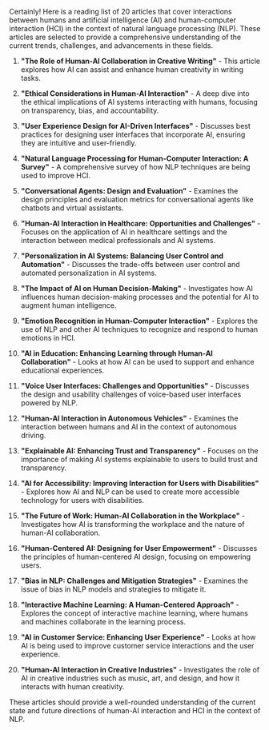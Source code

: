 Certainly! Here is a reading list of 20 articles that cover interactions between humans and artificial intelligence (AI) and human-computer interaction (HCI) in the context of natural language processing (NLP). These articles are selected to provide a comprehensive understanding of the current trends, challenges, and advancements in these fields.

1. **"The Role of Human-AI Collaboration in Creative Writing"** - This article explores how AI can assist and enhance human creativity in writing tasks.
   
2. **"Ethical Considerations in Human-AI Interaction"** - A deep dive into the ethical implications of AI systems interacting with humans, focusing on transparency, bias, and accountability.

3. **"User Experience Design for AI-Driven Interfaces"** - Discusses best practices for designing user interfaces that incorporate AI, ensuring they are intuitive and user-friendly.

4. **"Natural Language Processing for Human-Computer Interaction: A Survey"** - A comprehensive survey of how NLP techniques are being used to improve HCI.

5. **"Conversational Agents: Design and Evaluation"** - Examines the design principles and evaluation metrics for conversational agents like chatbots and virtual assistants.

6. **"Human-AI Interaction in Healthcare: Opportunities and Challenges"** - Focuses on the application of AI in healthcare settings and the interaction between medical professionals and AI systems.

7. **"Personalization in AI Systems: Balancing User Control and Automation"** - Discusses the trade-offs between user control and automated personalization in AI systems.

8. **"The Impact of AI on Human Decision-Making"** - Investigates how AI influences human decision-making processes and the potential for AI to augment human intelligence.

9. **"Emotion Recognition in Human-Computer Interaction"** - Explores the use of NLP and other AI techniques to recognize and respond to human emotions in HCI.

10. **"AI in Education: Enhancing Learning through Human-AI Collaboration"** - Looks at how AI can be used to support and enhance educational experiences.

11. **"Voice User Interfaces: Challenges and Opportunities"** - Discusses the design and usability challenges of voice-based user interfaces powered by NLP.

12. **"Human-AI Interaction in Autonomous Vehicles"** - Examines the interaction between humans and AI in the context of autonomous driving.

13. **"Explainable AI: Enhancing Trust and Transparency"** - Focuses on the importance of making AI systems explainable to users to build trust and transparency.

14. **"AI for Accessibility: Improving Interaction for Users with Disabilities"** - Explores how AI and NLP can be used to create more accessible technology for users with disabilities.

15. **"The Future of Work: Human-AI Collaboration in the Workplace"** - Investigates how AI is transforming the workplace and the nature of human-AI collaboration.

16. **"Human-Centered AI: Designing for User Empowerment"** - Discusses the principles of human-centered AI design, focusing on empowering users.

17. **"Bias in NLP: Challenges and Mitigation Strategies"** - Examines the issue of bias in NLP models and strategies to mitigate it.

18. **"Interactive Machine Learning: A Human-Centered Approach"** - Explores the concept of interactive machine learning, where humans and machines collaborate in the learning process.

19. **"AI in Customer Service: Enhancing User Experience"** - Looks at how AI is being used to improve customer service interactions and the user experience.

20. **"Human-AI Interaction in Creative Industries"** - Investigates the role of AI in creative industries such as music, art, and design, and how it interacts with human creativity.

These articles should provide a well-rounded understanding of the current state and future directions of human-AI interaction and HCI in the context of NLP.